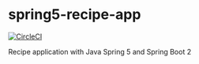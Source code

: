 # spring5-recipe-app

[![CircleCI](https://circleci.com/gh/gaetanBloch/spring5-recipe-app.svg?style=svg)](https://circleci.com/gh/gaetanBloch/spring5-recipe-app)

Recipe application with Java Spring 5 and Spring Boot 2
